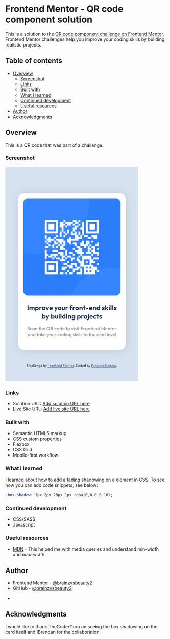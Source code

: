 # Frontend Mentor - QR code component solution

This is a solution to the [QR code component challenge on Frontend Mentor](https://www.frontendmentor.io/challenges/qr-code-component-iux_sIO_H). Frontend Mentor challenges help you improve your coding skills by building realistic projects. 

## Table of contents

- [Overview](#overview)
  - [Screenshot](#screenshot)
  - [Links](#links)
  - [Built with](#built-with)
  - [What I learned](#what-i-learned)
  - [Continued development](#continued-development)
  - [Useful resources](#useful-resources)
- [Author](#author)
- [Acknowledgments](#acknowledgments)


## Overview

This is a QR code that was part of a challenge.

### Screenshot

![](./QR%20Code%20Completed.JPG)


### Links

- Solution URL: [Add solution URL here](https://your-solution-url.com)
- Live Site URL: [Add live site URL here](https://your-live-site-url.com)


### Built with

- Semantic HTML5 markup
- CSS custom properties
- Flexbox
- CSS Grid
- Mobile-first workflow


### What I learned

I learned about how to add a fading shadowing on a element in CSS. 
To see how you can add code snippets, see below:

```css
.box-shadow: 1px 2px 28px 1px rgba(0,0,0,0.10);
```
### Continued development

* CSS/SASS
* Javascript 


### Useful resources

- [MDN](https://developer.mozilla.org/en-US/docs/Web/CSS/Media_Queries/Using_media_queries) - This helped me with media queries and understand min-width and max-width.

## Author

- Frontend Mentor - [@brainzvsbeauty2](https://www.frontendmentor.io/profile/brainzvsbeauty2)
- GitHub - [@brainzvsbeauty2](https://github.com/brainzvsbeauty2)
*

## Acknowledgments

I would like to thank TheCoderGuru on seeing the box shadowing on the card itself and IBrendan for the collaboration.

